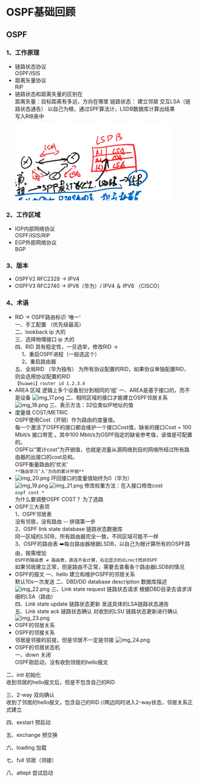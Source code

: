 # OSPF基础回顾
## OSPF
### 1、工作原理  
* 链路状态协议   
OSPF/ISIS
* 距离矢量协议  
RIP
* 链路状态和距离矢量的区别在  
距离矢量：目标距离有多远，方向在哪里
链路状态：
建立邻居
交互LSA（链路状态通告）
以自己为根，通过SPF算法计，LSDB数据库计算出结果  
写入RIB表中
![img_16.png](img_16.png)
### 2、工作区域 
* IGP内部网络协议  
OSPF/ISIS/RIP
* EGP外部网络协议  
BGP
### 3、版本
* OSPFV2 RFC2328 → IPV4
* OSPFV3 RFC2740 → IPV6（华为）/ IPV4 ＆ IPV6 （CISCO）
### 4、术语
* RID → OSPF路由标识 ‘唯一’  
一、手工配置 （优先级最高）  
二、lookback ip 大的  
三、选择物理接口 ip 大的  
四、RID 具有稳定性，一旦选举，修改RID →   
&emsp;    1、重启OSPF进程（一般选这个）  
&emsp;    2、重启路由器  
五、全局RID （华为独有） 为所有协议配置的RID，如果协议单独配置RID，则会选用协议配置的RID  
```【huawei】router id 1.2.3.4```
* AREA 区域
逻辑上多个设备划分到相同的‘组’
一、AREA是基于接口的，而不是设备
![img_17.png](img_17.png)
二、相同区域的接口才能建立OSPF邻居关系
![img_18.png](img_18.png)
三、表示方法：32位类似IP地址的值
* 度量值 COST/METRIC  
OSPF使用Cost（开销）作为路由的度量值。   
每一个激活了OSPF的接口都会维护一个接口Cost值，缺省的接口Cost = 100 Mbit/s 接口带宽 。其中100 Mbit/s为OSPF指定的缺省参考值，该值是可配置的。  
OSPF以“累计cost”为开销值，也就是流量从源网络到目的网络所经过所有路由器的出接口的cost总和。  
OSPF衡量路由的‘优劣’  
`**路由学习‘入’方向的累计开销** `   
* ![img_20.png](img_20.png)
环回接口的度量值始终为0（华为）  
![img_19.png](img_19.png)
![img_21.png](img_21.png)
修改权重方法：在入接口修改cost  
``ospf cost *``  
为什么要调整OSPF COST？ 为了选路
* OSPF三大表项  
1、OSPF邻居表  
没有邻居，没有路由  -- 排错第一步  
2、OSPF link state database 链路状态数据库  
同一区域的LSDB，所有路由器完全一致，不同区域可能不一样  
3、OSPF的路由表  ➡️每台路由器根据LSDB，以自己为根计算所有的OSPF路由，按需增加    
`OSPF的路由表 ≠ 路由表，直连不会计算，右边显示的direct而非OSPF`  
如果邻居建立正常，但是路由不正常，需要去查看各个路由器LSDB的情况
* OSPF的报文
一、hello 建立和维护OSPF的邻居关系  
默认10s一次发送
二、DBD/DD  database description 数据库描述
![img_22.png](img_22.png)
三、Link state request 链路状态请求 根据DBD目录去请求详细的LSA（路由）  
四、Link state update 链路状态更新 发送具体的LSA链路状态通告  
五、Link state ack 链路状态确认 对收到的LSU 链路状态更新进行确认
![img_23.png](img_23.png)
* OSPF的邻居关系
* OSPF的邻接关系  
邻居是邻接的前提，但是邻居不一定是邻接
![img_24.png](img_24.png)
* OSPF的邻居状态机  
一、down 关闭  
OSPF刚启动，没有收到领居的hello报文  

二、init 初始化  
收到邻居的hello报文后，但是不包含自己的RID  

三、2-way 双向确认  
收到了邻居的hello报文，包含自己的RID  //两边同时进入2-way状态，邻居关系正式建立

四、exstart 预启动  

五、exchange 预交换  

六、loading 加载  

七、full 邻居（领接）  

八、attept 尝试启动  




